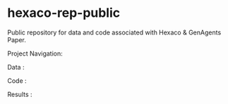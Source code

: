 # hexaco-rep-public
Public repository for data and code associated with Hexaco &amp; GenAgents Paper.

Project Navigation:

Data :


Code :


Results :


